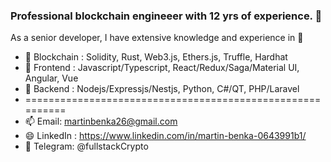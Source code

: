 ### Professional blockchain engineeer with 12 yrs of experience. 🏅
As a senior developer, I have extensive knowledge and experience in 💪
- 🌱 Blockchain : Solidity, Rust, Web3.js, Ethers.js, Truffle, Hardhat
- 🌱 Frontend : Javascript/Typescript, React/Redux/Saga/Material UI, Angular, Vue
- 🌱 Backend : Nodejs/Expressjs/Nestjs, Python, C#/QT, PHP/Laravel
- ==========================================================
- 📫 Email: martinbenka26@gmail.com
- 😄 LinkedIn : https://www.linkedin.com/in/martin-benka-0643991b1/
- 💬 Telegram: @fullstackCrypto

